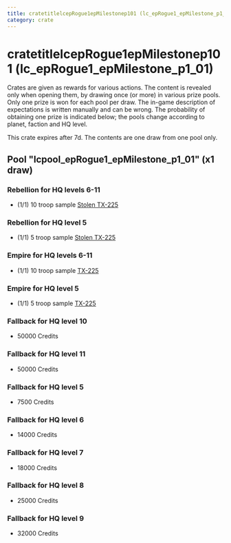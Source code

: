 ```yaml
---
title: cratetitlelcepRogue1epMilestonep101 (lc_epRogue1_epMilestone_p1_01)
category: crate
---
```


# cratetitlelcepRogue1epMilestonep101 (lc_epRogue1_epMilestone_p1_01)

Crates are given as rewards for various actions. The content is revealed only when opening them, by drawing once (or more) in various prize pools. Only one prize is won for each pool per draw. The in-game description of expectations is written manually and can be wrong. The probability of obtaining one prize is indicated below; the pools change according to planet, faction and HQ level.

This crate expires after 7d. The contents are one draw from one pool only.

## Pool "lcpool_epRogue1_epMilestone_p1_01" (x1 draw)

### Rebellion for HQ levels 6-11

  * (1/1) 10 troop sample [Stolen TX-225](RebelHovertankSample)

### Rebellion for HQ level 5

  * (1/1) 5 troop sample [Stolen TX-225](RebelHovertankSample)

### Empire for HQ levels 6-11

  * (1/1) 10 troop sample [TX-225](EmpireHovertankSample)

### Empire for HQ level 5

  * (1/1) 5 troop sample [TX-225](EmpireHovertankSample)

### Fallback for HQ level 10

  * 50000 Credits

### Fallback for HQ level 11

  * 50000 Credits

### Fallback for HQ level 5

  * 7500 Credits

### Fallback for HQ level 6

  * 14000 Credits

### Fallback for HQ level 7

  * 18000 Credits

### Fallback for HQ level 8

  * 25000 Credits

### Fallback for HQ level 9

  * 32000 Credits